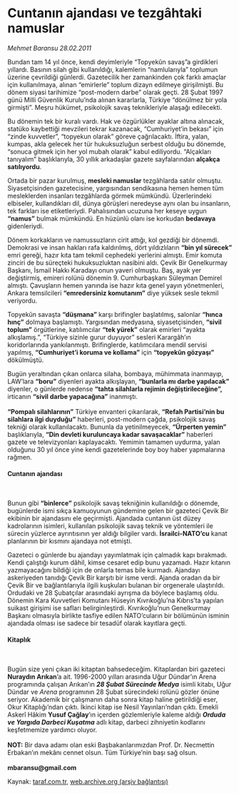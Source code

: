 # Cuntanın ajandası ve tezgâhtaki namuslar

*Mehmet Baransu 28.02.2011*

<div class="yazi"><p>Bundan tam 14 yıl önce, kendi deyimleriyle “Topyekûn savaş”a girdikleri yıllardı. Basının silah gibi kullanıldığı, kalemlerin “namlularıyla” toplumun üzerine çevrildiği günlerdi. Gazetecilik her zamankinden çok farklı amaçlar için kullanılmaya, alınan “emirlerle” toplum dizayn edilmeye girişilmişti. Bu dönem siyasi tarihimize “post-modern darbe” olarak geçti. 28 Şubat 1997 günü Milli Güvenlik Kurulu’nda alınan kararlarla, Türkiye “dönülmez bir yola girmişti”. Meşru hükümet, psikolojik savaş teknikleriyle alaşağı edilecekti. </p>
<p>Bu dönemin tek bir kuralı vardı. Hak ve özgürlükler ayaklar altına alınacak, statüko kaybettiği mevzileri tekrar kazanacak, “Cumhuriyet’in bekası” için “zinde kuvvetler”, “topyekun olarak” göreve çağrılacaktı. İftira, yalan, kumpas, akla gelecek her tür hukuksuzluğun serbest olduğu bu dönemde, “sonuca gitmek için her yol mubah olarak” kabul ediliyordu. “Alçakları tanıyalım” başlıklarıyla, 30 yıllık arkadaşlar gazete sayfalarından <b>alçakça satılıyordu</b>.<b> </b></p>
<p>Ortada bir pazar kurulmuş, <b>mesleki namuslar</b> tezgâhlarda satılır olmuştu. Siyasetçisinden gazetecisine, yargısından sendikasına hemen hemen tüm mesleklerden insanları tezgâhlarda görmek mümkündü. Üzerlerindeki elbiseler, kullandıkları dil, dünya görüşleri neredeyse aynı olan bu insanların, tek farkları ise etiketleriydi. Pahalısından ucuzuna her keseye uygun <b>“namus”</b> bulmak mümkündü. En hüzünlü olanı ise korkudan <b>bedavaya </b>gidenleriydi. </p>
<p>Dönem korkakların ve namussuzların cirit attığı, kol gezdiği bir dönemdi. Demokrasi ve insan hakları rafa kaldırılmış, dört yıldızlıların <b>“bin yıl sürecek”</b> emri gereği, hazır kıta tam tekmil cephedeki yerlerini almıştı. Emir komuta zinciri de bu süreçteki hukuksuzluktan nasibini aldı. Çevik Bir Genelkurmay Başkanı, İsmail Hakkı Karadayı onun yaveri olmuştu. Baş, ayak yer değiştirmiş, emireri rolünü dönemin 9. Cumhurbaşkanı Süleyman Demirel almıştı. Çavuşların hemen yanında ise hazır kıta genel yayın yönetmenleri, Ankara temsilcileri <b>“emredersiniz komutanım”</b> diye yüksek sesle tekmil veriyordu. </p>
<p>Topyekûn savaşta <b>“düşmana”</b> karşı brifingler başlatılmış, salonlar <b>“hınca hınç”</b> dolmaya başlamıştı. Yargısından medyasına, siyasetçisinden, <b>“sivil toplum”</b> örgütlerine, katılımcılar <b>“tek yürek”</b> olarak emirleri “ayakta alkışlamış.”, “Türkiye sizinle gurur duyuyor” sesleri Karargâh’ın koridorlarında yankılanmıştı. Brifinglerde, katılımcılara mendil servisi yapılmış, <b>“Cumhuriyet’i koruma ve kollama”</b> için <b>“topyekûn gözyaşı”</b> dökülmüştü. </p>
<p>Bugün yeraltından çıkan onlarca silaha, bombaya, mühimmata inanmayıp, LAW’lara <b>“boru”</b> diyenleri ayakta alkışlayan, <b>“bunlarla mı darbe yapılacak”</b> diyenler, o günlerde nedense <b>“tahta silahlarla rejimin değiştirileceğine”,</b> irticanın <b>“sivil darbe yapacağına”</b> inanmıştı. <br/><br/><b>“Pompalı silahlarının”</b> Türkiye envanteri çıkarılarak, <b>“Refah Partisi’nin bu silahlara ilgi duyduğu”</b> haberleri, post-modern çağda, psikolojik savaş tekniği olarak kullanılacaktı. Bununla da yetinilmeyecek, <b>“Ürperten yemin”</b> başlıklarıyla, <b>“Din devleti kuruluncaya kadar savaşacaklar”</b> haberleri gazete ve televizyonları kaplayacaktı. Yemimin tamamen uydurma, yalan olduğunu 30 yıl önce yine kendi gazetelerinde boy boy haber yapmalarına rağmen.  </p><b>
</b>
<h4>Cuntanın ajandası </h4><b>
<p></p></b> 
<p>Bunun gibi <b>“binlerce”</b> psikolojik savaş tekniğinin kullanıldığı o dönemde, bugünlerde ismi sıkça kamuoyunun gündemine gelen bir gazeteci Çevik Bir ekibinin bir ajandasını ele geçirmişti. Ajandada cuntanın üst düzey kadrolarının isimleri, kullanılan psikolojik savaş teknik ve yöntemleri ile sürecin yüzlerce ayrıntısının yer aldığı bilgiler vardı. <b>İsrailci-NATO’cu</b> kanat planlarının bir kısmını ajandaya not etmişti. </p>
<p>Gazeteci o günlerde bu ajandayı yayımlatmak için çalmadık kapı bırakmadı. Kendi çalıştığı kurum dâhil, kimse cesaret edip bunu yazamadı. Hazır kıtanın yazmayacağını bildiği için de onlarla temas bile kurmadı. Ajandayı askeriyeden tanıdığı Çevik Bir karşıtı bir isme verdi. Ajanda oradan da bir Çevik Bir ve bağlantılarıyla ilgili kuşkuları bulanan bir orgenerale ulaştırıldı. Ordudaki ve 28 Şubatçılar arasındaki ayrışma da böylece başlamış oldu. Dönemin Kara Kuvvetleri Komutanı Hüseyin Kıvrıkoğlu’na Kıbrıs’ta yapılan suikast girişimi ise safları belirginleştirdi. Kıvrıkoğlu’nun Genelkurmay Başkanı olmasıyla birlikte tasfiye edilen NATO’cuların bir bölümünün isminin ajandada olması ise sadece bir tesadüf olarak kayıtlara geçti. </p>
<p></p><b>
</b>
<h4>Kitaplık</h4><b>
<p></p></b> 
<p>Bugün size yeni çıkan iki kitaptan bahsedeceğim. Kitaplardan biri gazeteci <b>Nuraydın Arıkan</b>’a ait. 1996-2000 yılları arasında Uğur Dündar’ın Arena programında çalışan Arıkan’ın <b><i>28 Şubat Sürecinde Medya</i></b> isimli kitabı, Uğur Dündar ve <i>Arena</i> programının 28 Şubat sürecindeki rolünü gözler önüne seriyor. Akademik bir çalışmanın daha sonra kitap haline getirildiği eser, Okur Kitaplığı’ndan çıktı. İkinci kitap ise Nesil Yayınları’ndan çıktı. Emekli Askerî Hâkim <b>Yusuf Çağlay</b>’ın içerden gözlemleriyle kaleme aldığı <b><i>Orduda ve Yargıda Darbeci Kuşatma</i></b> adlı kitap, darbeci zihniyetin kodlarını keşfetmemize yardımcı oluyor. <br/><br/><b>NOT:</b> Bir dava adamı olan eski Başbakanlarımızdan Prof. Dr. Necmettin Erbakan’ın mekânı cennet olsun. Tüm Türkiye’nin başı sağ olsun. <br/><br/><b>mbaransu@gmail.com</b></p>
</div>

Kaynak: [taraf.com.tr](http://www.taraf.com.tr:80/mehmet-baransu/makale-cuntanin-ajandasi-ve-tezgahtaki-namuslar.htm), [web.archive.org (arşiv bağlantısı)](http://web.archive.org/web/20131105180532/http://www.taraf.com.tr:80/mehmet-baransu/makale-cuntanin-ajandasi-ve-tezgahtaki-namuslar.htm)
